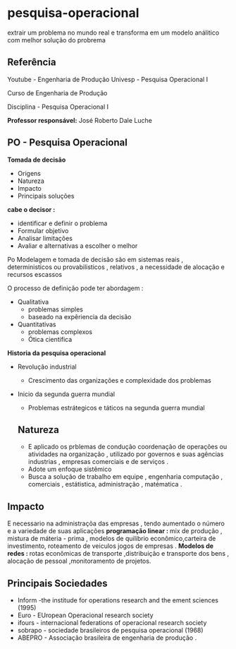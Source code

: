 # pesquisa-operacional
 extrair um problema no mundo real e transforma em um modelo análitico com melhor solução do probrema 
 
 
 ## Referência 
 
Youtube - Engenharia de Produção Univesp - Pesquisa Operacional I

Curso de Engenharia de Produção

Disciplina - Pesquisa Operacional I 

<strong>Professor responsável:</strong> José Roberto Dale Luche




## PO - Pesquisa Operacional 

<strong> Tomada de decisão </strong>
- Origens 
- Natureza 
- Impacto
- Principais soluções 

<strong> cabe o decisor : </strong>

- identificar e definir o problema 
- Formular objetivo
- Analisar limitações 
- Avaliar e alternativas a escolher o melhor 

Po Modelagem e tomada de decisão são em sistemas reais , deterministicos ou provabilisticos , relativos , a necessidade de alocação e recursos escassos 

O processo de definição pode ter abordagem :
- Qualitativa 
  - problemas simples 
  - baseado na expêriencia da decisão
- Quantitativas
  - problemas complexos
  - Ótica cientifica 
 
 <strong> Historia da pesquisa operacional </strong>
 - Revolução industrial 
    * Crescimento das organizações e complexidade dos problemas 
 - Inicio da segunda guerra mundial 
   - Problemas estrátegicos e táticos na segunda guerra mundial 
   
   ## Natureza 
   
   - E aplicado os prblemas de condução coordenação de operações ou atividades na organização , utilizado por governos e suas agências industrias , empresas comerciais e de serviços .
   - Adote um enfoque sistêmico 
   - Busca a solução de trabalho em equipe , engenharia computação , comerciais , estátistica, administração , matématica .

## Impacto 
  E necessario na administraçõa das empresas , tendo aumentado o número e a variedade de suas aplicaçôes 
  <strong> programação linear : </strong> mix de produção , mistura de máteria - prima , modelos de quilibrio econômico,carteira de investimento, roteamento de veiculos jogos de empresas .
  <strong>Modelos de redes : </strong> rotas econômicas de transporte ,distribuição e transporte dos bens , alocação de pessoal ,monitoramento de projetos.
  
 ## Principais Sociedades 
 
 * Inform -the institude for operations research and the ement sciences (1995)
 * Euro - EUropean Operacional research society 
 * ifours - internacional federations of operacional research society 
 * sobrapo - sociedade brasileiros de pesquisa operacional (1968)
 * ABEPRO - Associação brasileira de engenharia de produção .
 
 
